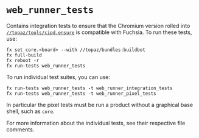 # `web_runner_tests`

Contains integration tests to ensure that the Chromium version rolled into
[`//topaz/tools/cipd.ensure`](../../tools/cipd.ensure) is compatible with
Fuchsia. To run these tests, use:

```
fx set core.<board> --with //topaz/bundles:buildbot
fx full-build
fx reboot -r
fx run-tests web_runner_tests
```

To run individual test suites, you can use:

```
fx run-tests web_runner_tests -t web_runner_integration_tests
fx run-tests web_runner_tests -t web_runner_pixel_tests
```

In particular the pixel tests must be run a product without a graphical base
shell, such as `core`.

For more information about the individual tests, see their respective file
comments.